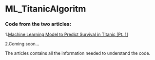 # ML_TitanicAlgoritm
### Code from the two articles: 
1.[Machine Learning Model to Predict Survival in Titanic [Pt. 1]](https://medium.com/@viniciusnala/machine-learning-model-to-predict-survival-in-titanic-pt-1-b3681d1794fb)

2.Coming soon...


The articles contains all the information needed to understand the code.
